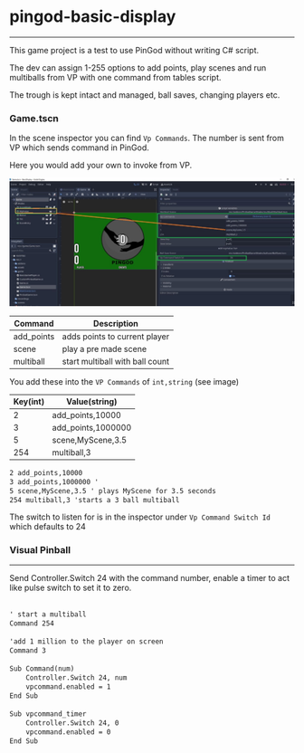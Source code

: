 # pingod-basic-display
---

This game project is a test to use PinGod without writing C# script. 

The dev can assign 1-255 options to add points, play scenes and run multiballs from VP with one command from tables script.

The trough is kept intact and managed, ball saves, changing players etc.

### Game.tscn

In the scene inspector you can find `Vp Commands`. The number is sent from VP which sends command in PinGod.

Here you would add your own to invoke from VP.

![image](game.tscn.jpg)

| Command | Description |
| --- | --- |
| add_points | adds points to current player |
| scene | play a pre made scene |
| multiball | start multiball with ball count |

You add these into the `VP Commands` of `int,string` (see image)

| Key(int) | Value(string) |
| --- | --- |
| 2 | add_points,10000 |
| 3 | add_points,1000000 |
| 5 | scene,MyScene,3.5 |
| 254 | multiball,3 |

```
2 add_points,10000
3 add_points,1000000 ' 
5 scene,MyScene,3.5 ' plays MyScene for 3.5 seconds
254 multiball,3 'starts a 3 ball multiball
```

The switch to listen for is in the inspector under `Vp Command Switch Id` which defaults to 24

### Visual Pinball
---

Send Controller.Switch 24 with the command number, enable a timer to act like pulse switch to set it to zero.

```

' start a multiball
Command 254 

'add 1 million to the player on screen
Command 3

Sub Command(num)
	Controller.Switch 24, num
	vpcommand.enabled = 1
End Sub

Sub vpcommand_timer
	Controller.Switch 24, 0
	vpcommand.enabled = 0
End Sub
```